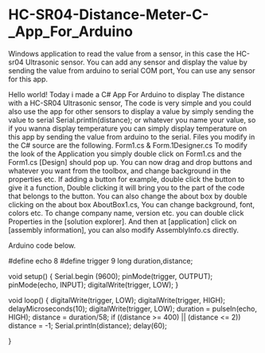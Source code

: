 # HC-SR04-Distance-Meter-C-_App_For_Arduino
Windows application to read the value from a sensor, in this case the HC-sr04 Ultrasonic sensor. You can add any sensor and display the value by sending the value from arduino to serial COM port, You can use any sensor for this app.

Hello world! Today i made a C# App For Arduino to display The distance with a HC-SR04 Ultrasonic sensor, The code is very simple and you could also use the app for other sensors to display a value by simply sending the value to serial Serial.println(distance); or whatever you name your value, so if you wanna display temperature you can simply display temperature on this app by sending the value from arduino to the serial.
Files you modify in the C# source are the following. Form1.cs & Form.1Designer.cs To modify the look of the Application you simply double click on Form1.cs and the Form1.cs [Design] should pop up. You can now drag and drop buttons and whatever you want from the toolbox, and change background in the properties etc. If adding a button for example, double click the button to give it a function, Double clicking it will bring you to the part of the code that belongs to the button.
You can also change the about box by double clicking on the about box AboutBox1.cs, You can change background, font, colors etc. To change company name, version etc. you can double click Properties in the [solution explorer]. And then at [application] click on [assembly information], you can also modify AssemblyInfo.cs directly.

Arduino code below.

#define echo 8
#define trigger 9
long duration,distance;

void setup() {
 Serial.begin (9600);
 pinMode(trigger, OUTPUT);
 pinMode(echo, INPUT);
 digitalWrite(trigger, LOW); 
}

void loop() {
 digitalWrite(trigger, LOW); 
 digitalWrite(trigger, HIGH);
 delayMicroseconds(10); 
 digitalWrite(trigger, LOW);
 duration = pulseIn(echo, HIGH);
 distance = duration/58;
 if ((distance >= 400) || (distance <= 2))
 distance = -1;
 Serial.println(distance);
 delay(60);
  
}
